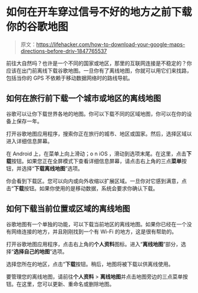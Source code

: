 # 如何在开车穿过信号不好的地方之前下载你的谷歌地图

> 原文：<https://lifehacker.com/how-to-download-your-google-maps-directions-before-driv-1847765537>

前往大自然吗？也许是一个不同的国家或地区，那里的互联网连接是不稳定的？你应该在出门前离线下载谷歌地图。一旦你有了离线地图，你就可以用它们来找路，包括当你的 GPS 不依赖于移动数据网络时的路线导航。



## 如何在旅行前下载一个城市或地区的离线地图

谷歌可以让你下载世界各地的地图。你可以下载不同的区域地图，你可以在你的设备上保存一年。

打开谷歌地图应用程序，搜索你正在旅行的城市、地区或国家。然后，选择区域以进入详细信息屏幕。

在 Android 上，在菜单上向上滑动；o n iOS ，滑动到选项末尾。在这里，点击**下载**按钮。如果您正在全屏模式下查看详细信息屏幕，请点击右上角的三点**菜单**按钮，并选择“**下载离线地图**”选项。

你会看到下载区。您可以向内或向外收缩以扩展区域。一旦你对它感到满意，点击“**下载**按钮。如果你使用的是移动数据，系统会要求你确认下载。

## **如何下载当前位置或区域的离线地图**

谷歌地图有一个单独的功能，可以下载当前地区的离线地图。如果你已经在一个没有网络连接的地方，并且刚刚找到一个有 Wi-Fi 的地方，这是很有帮助的。

打开谷歌地图应用程序，点击右上角的**个人资料**图标。进入“**离线地图**”部分，选择“**选择自己的地图**”选项。

选择您所在的地区，点击“**下载**按钮。稍后，地图将被下载以供离线使用。

要管理您的离线地图，请前往**个人资料** > **离线地图**并点击地图旁边的三点菜单按钮。在这里，您可以更新、重命名或删除地图。